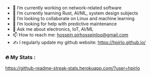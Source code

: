 - 🔭 I’m currently working on network-related software 
- 🌱 I’m currently learning Rust, AI/ML, system design subjects
- 👯 I’m looking to collaborate on Linux and machine learning
- 🤔 I’m looking for help with predictive maintenance
- 💬 Ask me about electronics, IoT, AI/ML
- 📫 How to reach me: hossein.pirhosseinloo@gmail.com
- ✍️ I regularly update my github website: https://hpirlo.github.io/
### :fire: My Stats :
https://github-readme-streak-stats.herokuapp.com/?user=hpirlo


